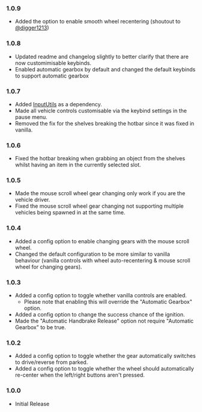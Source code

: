 ### 1.0.9

- Added the option to enable smooth wheel recentering (shoutout to [@digger1213](https://github.com/digger1213))

### 1.0.8

- Updated readme and changelog slightly to better clarify that there are now customimisable keybinds.
- Enabled automatic gearbox by default and changed the default keybinds to support automatic gearbox

### 1.0.7

- Added [InputUtils](https://thunderstore.io/c/lethal-company/p/Rune580/LethalCompany_InputUtils/) as a dependency.
- Made all vehicle controls customisable via the keybind settings in the pause menu.
- Removed the fix for the shelves breaking the hotbar since it was fixed in vanilla.

### 1.0.6

- Fixed the hotbar breaking when grabbing an object from the shelves whilst having an item in the currently selected slot.

### 1.0.5

- Made the mouse scroll wheel gear changing only work if you are the vehicle driver.
- Fixed the mouse scroll wheel gear changing not supporting multiple vehicles being spawned in at the same time.

### 1.0.4

- Added a config option to enable changing gears with the mouse scroll wheel.
- Changed the default configuration to be more similar to vanilla behaviour (vanilla controls with wheel auto-recentering & mouse scroll wheel for changing gears).

### 1.0.3

- Added a config option to toggle whether vanilla controls are enabled.
  - Please note that enabling this will override the "Automatic Gearbox" option.
- Added a config option to change the success chance of the ignition.
- Made the "Automatic Handbrake Release" option not require "Automatic Gearbox" to be true.

### 1.0.2

- Added a config option to toggle whether the gear automatically switches to drive/reverse from parked.
- Added a config option to toggle whether the wheel should automatically re-center when the left/right buttons aren't pressed.

### 1.0.0

- Initial Release
